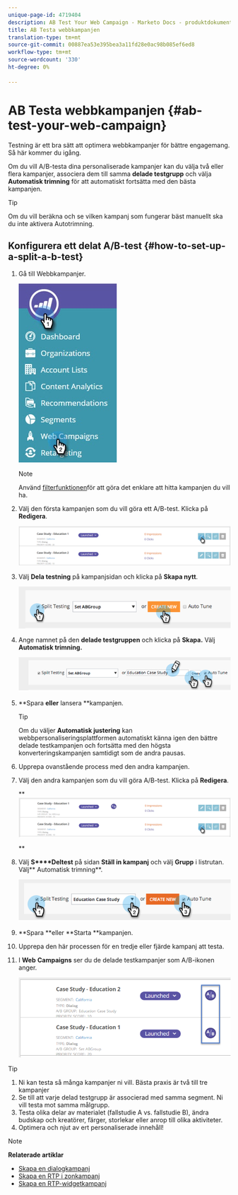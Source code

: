 ```yaml
---
unique-page-id: 4719404
description: AB Test Your Web Campaign - Marketo Docs - produktdokumentation
title: AB Testa webbkampanjen
translation-type: tm+mt
source-git-commit: 00887ea53e395bea3a11fd28e0ac98b085ef6ed8
workflow-type: tm+mt
source-wordcount: '330'
ht-degree: 0%

---
```



# AB Testa webbkampanjen {#ab-test-your-web-campaign}

Testning är ett bra sätt att optimera webbkampanjer för bättre engagemang. Så här kommer du igång.

Om du vill A/B-testa dina personaliserade kampanjer kan du välja två eller flera kampanjer, associera dem till samma **delade testgrupp** och välja **Automatisk trimning** för att automatiskt fortsätta med den bästa kampanjen.

>[!TIP]
>
>Om du vill beräkna och se vilken kampanj som fungerar bäst manuellt ska du inte aktivera Autotrimning.

## Konfigurera ett delat A/B-test {#how-to-set-up-a-split-a-b-test}

1. Gå till Webbkampanjer.

   ![](assets/web-campaigns-hand-2.jpg)

   >[!NOTE]
   >
   >Använd [filterfunktionen](filter-web-campaigns.md)för att göra det enklare att hitta kampanjen du vill ha.

1. Välj den första kampanjen som du vill göra ett A/B-test. Klicka på **Redigera**.

   ![](assets/image2016-11-4-13-3a46-3a37.png)

1. Välj **Dela testning** på kampanjsidan och klicka på **Skapa nytt**.

   ![](assets/image2014-11-26-16-3a47-3a18.png)

1. Ange namnet på den **delade testgruppen** och klicka på **Skapa.** Välj **Automatisk trimning.**

   ![](assets/image2014-11-26-16-3a52-3a24.png)

1. **Spara **eller** lansera **kampanjen.

   >[!TIP]
   >
   >Om du väljer **Automatisk justering** kan webbpersonaliseringsplattformen automatiskt känna igen den bättre delade testkampanjen och fortsätta med den högsta konverteringskampanjen samtidigt som de andra pausas.

1. Upprepa ovanstående process med den andra kampanjen.
1. Välj den andra kampanjen som du vill göra A/B-test. Klicka på **Redigera**.

   ** ![](assets/image2016-11-4-13-3a51-3a39.png)

   **

1. Välj **S****Deltest** på sidan **Ställ in kampanj** och välj **Grupp** i listrutan. Välj** Automatisk trimning**.

   ![](assets/image2014-11-26-17-3a2-3a17.png)

1. **Spara **eller **Starta **kampanjen.
1. Upprepa den här processen för en tredje eller fjärde kampanj att testa.
1. I **Web** **Campaigns** ser du de delade testkampanjer som A/B-ikonen anger.

   ![](assets/image2016-11-4-13-3a55-3a5.png)

>[!TIP]
>
>1. Ni kan testa så många kampanjer ni vill. Bästa praxis är två till tre kampanjer
>1. Se till att varje delad testgrupp är associerad med samma segment. Ni vill testa mot samma målgrupp.
>1. Testa olika delar av materialet (fallstudie A vs. fallstudie B), ändra budskap och kreatörer, färger, storlekar eller anrop till olika aktiviteter.
>1. Optimera och njut av ert personaliserade innehåll!

>



>[!NOTE]
>
>**Relaterade artiklar**
>
>* [Skapa en dialogkampanj](create-a-new-dialog-web-campaign.md)
>* [Skapa en RTP i zonkampanj](create-a-new-in-zone-web-campaign.md)
>* [Skapa en RTP-widgetkampanj](create-a-new-widget-web-campaign.md)

>




